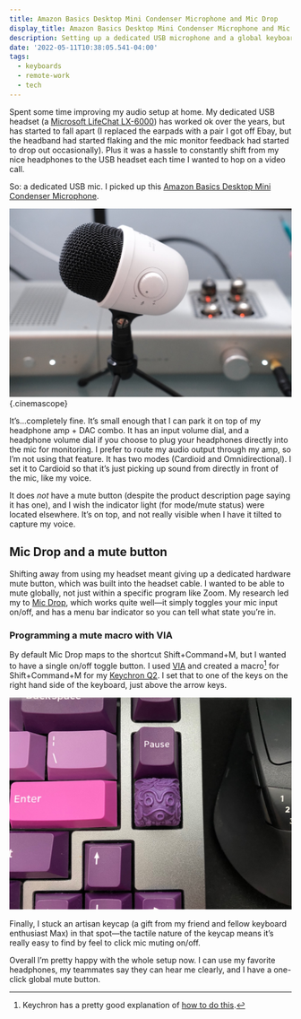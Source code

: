 ```yaml
---
title: Amazon Basics Desktop Mini Condenser Microphone and Mic Drop
display_title: Amazon Basics Desktop Mini Condenser Microphone and Mic Drop
description: Setting up a dedicated USB microphone and a global keyboard mute button.
date: '2022-05-11T10:38:05.541-04:00'
tags:
  - keyboards
  - remote-work
  - tech
---
```


Spent some time improving my audio setup at home. My dedicated USB headset (a [Microsoft LifeChat LX-6000](https://www.microsoft.com/en-ww/accessories/business/microsoft-lifechat-lx-6000-for-business?activetab=overview%3aprimaryr2)) has worked ok over the years, but has started to fall apart (I replaced the earpads with a pair I got off Ebay, but the headband had started flaking and the mic monitor feedback had started to drop out occasionally). Plus it was a hassle to constantly shift from my nice headphones to the USB headset each time I wanted to hop on a video call.

So: a dedicated USB mic. I picked up this [Amazon Basics Desktop Mini Condenser Microphone](https://www.amazon.com/dp/B07TGQB7RK?ref=ppx_yo2ov_dt_b_product_details&th=1).

![Side view of a white USB microphone, with a headphone amplifier in the background.](amazon-basics-mic.jpg "Amazon Basics Desktop Mini Condenser Microphone"){.cinemascope}

It’s…completely fine. It’s small enough that I can park it on top of my headphone amp + DAC combo. It has an input volume dial, and a headphone volume dial if you choose to plug your headphones directly into the mic for monitoring. I prefer to route my audio output through my amp, so I’m not using that feature. It has two modes (Cardioid and Omnidirectional). I set it to Cardioid so that it’s just picking up sound from directly in front of the mic, like my voice.

It does *not* have a mute button (despite the product description page saying it has one), and I wish the indicator light (for mode/mute status) were located elsewhere. It’s on top, and not really visible when I have it tilted to capture my voice.

## Mic Drop and a mute button

Shifting away from using my headset meant giving up a dedicated hardware mute button, which was built into the headset cable. I wanted to be able to mute globally, not just within a specific program like Zoom. My research led my to [Mic Drop](https://getmicdrop.com), which works quite well—it simply toggles your mic input on/off, and has a menu bar indicator so you can tell what state you’re in.

### Programming a mute macro with VIA

By default Mic Drop maps to the shortcut Shift+Command+M, but I wanted to have a single on/off toggle button. I used [VIA](https://www.caniusevia.com) and created a macro[^1] for Shift+Command+M for my [Keychron Q2](/posts/keychron-q2/). I set that to one of the keys on the right hand side of the keyboard, just above the arrow keys. 

![A purple artisan keycap.](mute-keycap.jpg "Press the lil’ guy to mute")

Finally, I stuck an artisan keycap (a gift from my friend and fellow keyboard enthusiast Max) in that spot—the tactile nature of the keycap means it’s really easy to find by feel to click mic muting on/off.

Overall I’m pretty happy with the whole setup now. I can use my favorite headphones, my teammates say they can hear me clearly, and I have a one-click global mute button.



[^1]: Keychron has a pretty good explanation of [how to do this](https://www.keychron.com/blogs/archived/how-to-use-via-to-program-your-keyboard).